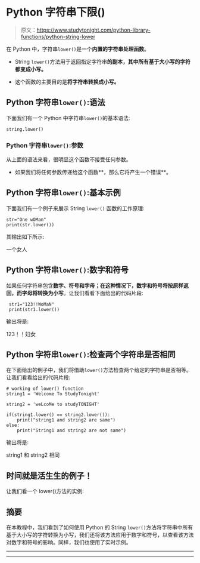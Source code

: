 # Python 字符串下限()

> 原文：<https://www.studytonight.com/python-library-functions/python-string-lower>

在 Python 中，字符串`lower()`是一个**内置的字符串处理函数**。

*   String `lower()`方法用于返回指定字符串**的副本，其中所有基于大小写的字符都变成小写。**

*   这个函数的主要目的是**将字符串转换成小写。**

## Python 字符串`lower()`:语法

下面我们有一个 Python 中字符串`lower()`的基本语法:

```
string.lower()
```

### Python 字符串`lower()`:参数

从上面的语法来看，很明显这个函数不接受任何参数。

*   如果我们将任何参数传递给这个函数**，那么它将产生一个错误**。

## Python 字符串`lower()`:基本示例

下面我们有一个例子来展示 String `lower()` 函数的工作原理:

```
str="One wOMan"
print(str.lower())
```

其输出如下所示:

一个女人

## Python 字符串`lower()`:数字和符号

如果任何字符串包含**数字、符号和字母；**在这种情况下，数字和符号将按原样返回，而字母**将转换为小写**。让我们看看下面给出的代码片段:

```
 str1="123!!WoMaN"
 print(str1.lower())
```

输出将是:

123！！妇女

## Python 字符串`lower()`:检查两个字符串是否相同

在下面给出的例子中，我们将借助`lower()`方法检查两个给定的字符串是否相等。让我们看看给出的代码片段:

```
# working of lower() function 
string1 = 'Welcome To StudyTonight'

string2 = 'weLcoMe to studyTONIGHT'

if(string1.lower() == string2.lower()): 
	print("string1 and string2 are same") 
else: 
	print("String1 and string2 are not same") 
```

输出将是:

string1 和 string2 相同

## 时间就是活生生的例子！

让我们看一个 lower()方法的实例:

## 摘要

在本教程中，我们看到了如何使用 Python 的 String `lower()`方法将字符串中所有基于大小写的字符转换为小写，我们还将该方法应用于数字和符号，以查看该方法对数字和符号的影响。同样，我们也使用了实时示例。

* * *

* * *